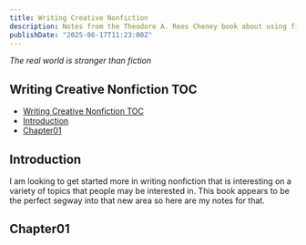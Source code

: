 ```yaml
---
title: Writing Creative Nonfiction
description: Notes from the Theodore A. Rees Cheney book about using fiction techniques to make nonfiction writing more interesting. A great read.
publishDate: "2025-06-17T11:23:00Z"
---
```


*The real world is stranger than fiction* 

## Writing Creative Nonfiction TOC

- [Writing Creative Nonfiction TOC](#writing-creative-nonfiction-toc)
- [Introduction](#introduction)
- [Chapter01](#chapter01)

## Introduction

I am looking to get started more in writing nonfiction that is interesting on a variety of topics that people may be interested in. This book appears to be the perfect segway into that new area so here are my notes for that.


## Chapter01


